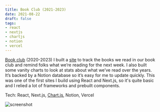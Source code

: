 ```yaml
---
title: Book Club (2021-2023)
date: 2021-08-22
draft: false
tags:
- react
- nextjs
- chartjs
- notion
- vercel
---
```


[Book club](https://our-book-club.vercel.app/) (2020-2023)
I built a [site](https://our-book-club.vercel.app/) to track the books we read in our book club and remind folks what we’re reading for the next week.
I also built some vanity charts to look at stats about what we’ve read over the years.
It’s backed by a Notion database so it’s easy for me to update quickly.
This was one of the first sites I build using React and Next.js, so it's quite basic and I relied a lot of frameworks and prebuilt components.

Tech: React, Next.js, [Chart.js](https://www.chartjs.org/), Notion, Vercel

![screenshot](/images/projects/book-club.png)
